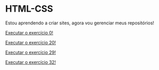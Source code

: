 # HTML-CSS
 
Estou aprendendo a criar sites, agora vou gerenciar meus repositórios!

<a href='https://github.com/FhabioHenrique1/HTML-CSS/blob/main/EXERCÍCIOS/ex0/index.html'> Executar o exercício 0!<a>

<a href='https://github.com/FhabioHenrique1/HTML-CSS/blob/main/EXERCÍCIOS/ex20/index.html'> Executar o exercício 20!<a>

<a href='https://github.com/FhabioHenrique1/HTML-CSS/blob/main/EXERCÍCIOS/ex29/index.html'> Executar o exercício 29!<a>

<a href='https://github.com/FhabioHenrique1/HTML-CSS/blob/main/EXERCÍCIOS/ex32/index.html'> Executar o exercício 32!<a>

